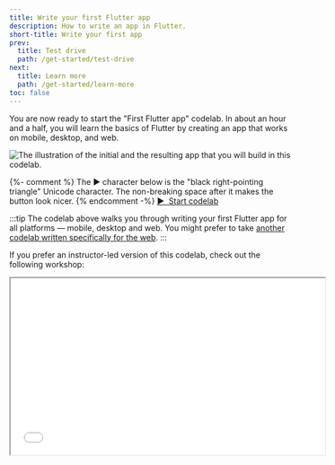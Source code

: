```yaml
---
title: Write your first Flutter app
description: How to write an app in Flutter.
short-title: Write your first app
prev:
  title: Test drive
  path: /get-started/test-drive
next:
  title: Learn more
  path: /get-started/learn-more
toc: false
---
```


You are now ready to start the "First Flutter app" codelab.
In about an hour and a half,
you will learn the basics of Flutter
by creating an app
that works on mobile, desktop, and web.

<div class="juicy-button-container">
  <img src="/assets/images/docs/get-started/codelab-goal-background.jpg" alt="The illustration of the initial and the resulting app that you will build in this codelab.">

  {%- comment %}
    The &#9654; character below is the "black right-pointing triangle"
    Unicode character.
    The non-breaking space after it makes the button look nicer.
  {% endcomment -%}
  <a class="btn btn-primary"
     target="_blank"
     href="https://codelabs.developers.google.com/codelabs/flutter-codelab-first">
    &#9654;&nbsp; Start codelab
  </a>

</div>

:::tip
The codelab above walks you through writing your first Flutter
app for all platforms &mdash; mobile, desktop and web.
You might prefer to take
[another codelab written specifically for the web][codelab-web].
:::

[codelab-web]: /get-started/codelab-web

If you prefer an instructor-led version of this codelab,
check out the following workshop:

<iframe width="560" height="315" src="{{site.yt.embed}}/8sAyPDLorek" title="Learn how to build your first Flutter app" {{site.yt.set}}></iframe>
